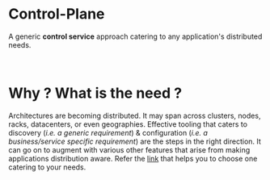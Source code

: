 # Control-Plane

A generic **control service** approach catering to any application's distributed needs.

<br />

# Why ? What is the need ?

Architectures are becoming distributed. It may span across clusters, nodes, racks, datacenters, or even 
geographies. Effective tooling that caters to discovery (*i.e. a generic requirement*) & configuration 
(*i.e. a business/service specific requirement*) are the steps in the right direction. It can go on to 
augment with various other features that arise from making applications distribution aware. Refer the 
[link](https://github.com/openebs/Control-Plane/blob/master/How%20to%20choose%20one.md) that helps you to
choose one catering to your needs.

